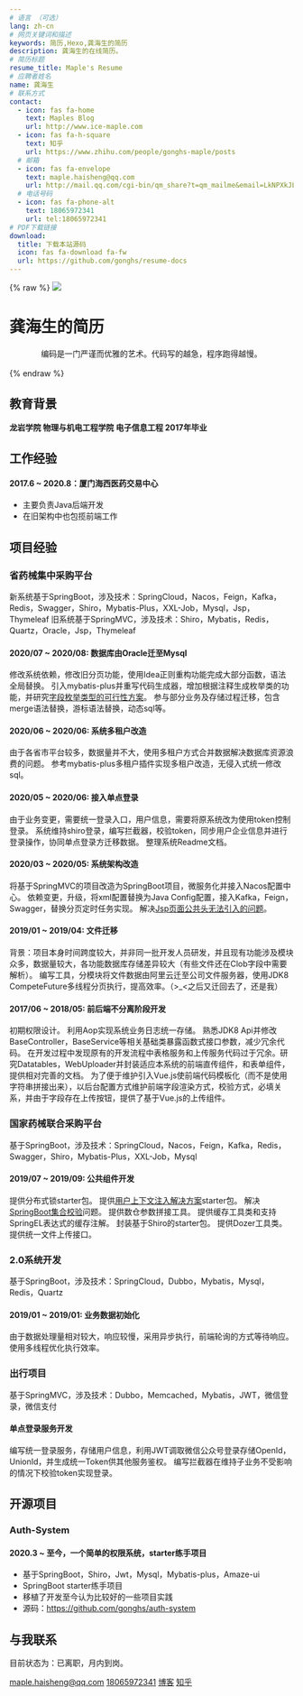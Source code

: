 ```yaml
---
# 语言 （可选）
lang: zh-cn
# 网页关键词和描述
keywords: 简历,Hexo,龚海生的简历
description: 龚海生的在线简历。
# 简历标题
resume_title: Maple's Resume
# 应聘者姓名
name: 龚海生
# 联系方式
contact:
  - icon: fas fa-home
    text: Maples Blog
    url: http://www.ice-maple.com
  - icon: fas fa-h-square
    text: 知乎
    url: https://www.zhihu.com/people/gonghs-maple/posts
  # 邮箱
  - icon: fas fa-envelope
    text: maple.haisheng@qq.com
    url: http://mail.qq.com/cgi-bin/qm_share?t=qm_mailme&email=LkNPXkJLAEZbXFxHXW5IQVZDT0dCAE1BQw
  # 电话号码
  - icon: fas fa-phone-alt
    text: 18065972341
    url: tel:18065972341
# PDF下载链接
download:
  title: 下载本站源码
  icon: fas fa-download fa-fw
  url: https://github.com/gonghs/resume-docs
---
```


{% raw %}
<grid>
<avatar><img src="https://gitee.com/gonghs/image/raw/master/img/20200807164229.png"></avatar>
<h1>龚海生的简历</h1>
<center>
编码是一门严谨而优雅的艺术。代码写的越急，程序跑得越慢。
<!-- <a href='/'>English</a> | <a href='/zh-cn/'>简体中文</a> -->
</center>
<br>
</grid>
{% endraw %}

## <i class="fas fa-user-graduate"></i> 教育背景

**龙岩学院 物理与机电工程学院 电子信息工程 2017年毕业**

## <i class="fas fa-user-tie"></i> 工作经验

#### 2017.6 ~ 2020.8：厦门海西医药交易中心

- 主要负责Java后端开发
- 在旧架构中也包揽前端工作

## <i class="fas fa-award"></i> 项目经验

<!-- 
{% raw %}
<btns rounded>
<a href='https://apps.apple.com/cn/app/heart-mate-pro-hrm-utility/id1463348922?ls=1'>
  <img src='https://cdn.jsdelivr.net/gh/xaoxuu/cdn-assets/proj/heartmate/icon.png'>
  心率管家
</a>
<a href='https://apps.apple.com/cn/app/c%E5%85%BB%E8%80%81/id1458315594'>
  <img src='https://cdn.jsdelivr.net/gh/xaoxuu/cdn-assets/proj/het-cyanglao/icon.png'>
  C养老
</a>
<a href='https://apps.apple.com/cn/app/c-life%E5%85%BB%E8%80%81/id1393937890'>
  <img src='https://cdn.jsdelivr.net/gh/xaoxuu/cdn-assets/proj/het-clife/icon.png'>
  C-Life养老
</a>
<a href='https://apps.apple.com/cn/app/linksmart/id1109303355'>
  <img src='https://cdn.jsdelivr.net/gh/xaoxuu/cdn-assets/proj/ht-linksmart/icon.png'>
  LinkSmart
</a>
<a href='https://apps.apple.com/cn/app/hitfit/id1207738581'>
  <img src='https://cdn.jsdelivr.net/gh/xaoxuu/cdn-assets/proj/ht-hitfit/icon.png'>
  HitFit
</a>
<a href='https://apps.apple.com/cn/app/%E8%85%95%E8%83%BD%E5%8A%A9%E6%89%8B/id1138242219'>
  <img src='https://cdn.jsdelivr.net/gh/xaoxuu/cdn-assets/proj/ht-fiyta/icon.png'>
  飞亚达腕能助手
</a>
</btns><br>
{% endraw %} -->


### 省药械集中采购平台

新系统基于SpringBoot，涉及技术：SpringCloud，Nacos，Feign，Kafka，Redis，Swagger，Shiro，Mybatis-Plus，XXL-Job，Mysql，Jsp，Thymeleaf
旧系统基于SpringMVC，涉及技术：Shiro，Mybatis，Redis，Quartz，Oracle，Jsp，Thymeleaf

#### 2020/07 ~ 2020/08: 数据库由Oracle迁至Mysql

修改系统依赖，修改旧分页功能，使用Idea正则重构功能完成大部分函数，语法全局替换。
引入mybatis-plus并重写代码生成器，增加根据注释生成枚举类的功能，并研究[字段枚举类型的可行性方案](http://www.ice-maple.com/2020/06/23/Springboot%20Enum/)。
参与部分业务及存储过程迁移，包含merge语法替换，游标语法替换，动态sql等。

#### 2020/06 ~ 2020/06: 系统多租户改造

由于各省市平台较多，数据量并不大，使用多租户方式合并数据解决数据库资源浪费的问题。
参考mybatis-plus多租户插件实现多租户改造，无侵入式统一修改sql。

#### 2020/05 ~ 2020/06: 接入单点登录

由于业务变更，需要统一登录入口，用户信息，需要将原系统改为使用token控制登录。
系统维持shiro登录，编写拦截器，校验token，同步用户企业信息并进行登录操作，协同单点登录方迁移数据。
整理系统Readme文档。

#### 2020/03 ~ 2020/05: 系统架构改造

将基于SpringMVC的项目改造为SpringBoot项目，微服务化并接入Nacos配置中心。
依赖变更，升级，将xml配置替换为Java Config配置，接入Kafka，Feign，Swagger，替换分页定时任务实现。
解决[Jsp页面公共头无法引入的问题](http://www.ice-maple.com/2019/12/06/springboot%E9%85%8D%E7%BD%AEjsp-config%E7%9A%84%E6%8E%A2%E7%A9%B6/)。

#### 2019/01 ~ 2019/04: 文件迁移

背景：项目本身时间跨度较大，并非同一批开发人员研发，并且现有功能涉及模块众多，数据量较大，各功能数据库存储差异较大（有些文件还在Clob字段中需要解析）。
编写工具，分模块将文件数据由阿里云迁至公司文件服务器，使用JDK8 CompeteFuture多线程分页执行，提高效率。（>_<之后又迁回去了，还是我）

#### 2017/06 ~ 2018/05: 前后端不分离阶段开发

初期权限设计。
利用Aop实现系统业务日志统一存储。
熟悉JDK8 Api并修改BaseController，BaseService等相关基础类暴露函数式接口参数，减少冗余代码。
在开发过程中发现原有的开发流程中表格服务和上传服务代码过于冗余。研究Datatables，WebUploader并封装适应本系统的前端直传组件，和表单组件，提供相对完善的文档。
为了便于维护引入Vue.js使前端代码模板化（而不是使用字符串拼接出来），以后台配置方式维护前端字段渲染方式，校验方式，必填关系，并由于字段存在上传按钮，提供了基于Vue.js的上传组件。

### 国家药械联合采购平台

基于SpringBoot，涉及技术：SpringCloud，Nacos，Feign，Kafka，Redis，Swagger，Shiro，Mybatis-Plus，XXL-Job，Mysql

#### 2019/07 ~ 2019/09: 公共组件开发

提供分布式锁starter包。
提供[用户上下文注入解决方案](http://www.ice-maple.com/2019/08/20/springboot%E7%94%A8%E6%88%B7%E4%B8%8A%E4%B8%8B%E6%96%87%E6%B3%A8%E5%85%A5/)starter包。
解决[SpringBoot集合校验](http://www.ice-maple.com/2019/07/25/springboot%E5%A4%84%E7%90%86%E9%9B%86%E5%90%88%E7%B1%BB%E5%9E%8B%E6%A0%A1%E9%AA%8C/)问题。
提供数仓参数拼接工具。
提供缓存工具类和支持SpringEL表达式的缓存注解。
封装基于Shiro的starter包。
提供Dozer工具类。
提供统一文件上传接口。

### 2.0系统开发

基于SpringBoot，涉及技术：SpringCloud，Dubbo，Mybatis，Mysql，Redis，Quartz

#### 2019/01 ~ 2019/01: 业务数据初始化

由于数据处理量相对较大，响应较慢，采用异步执行，前端轮询的方式等待响应。
使用多线程优化执行效率。

### 出行项目

基于SpringMVC，涉及技术：Dubbo，Memcached，Mybatis，JWT，微信登录，微信支付

#### 单点登录服务开发

编写统一登录服务，存储用户信息，利用JWT调取微信公众号登录存储OpenId，UnionId，并生成统一Token供其他服务鉴权。
编写拦截器在维持子业务不受影响的情况下校验token实现登录。

## <i class="fab fa-github"></i> 开源项目

### Auth-System

#### 2020.3 ~ 至今，一个简单的权限系统，starter练手项目

- 基于SpringBoot，Shiro，Jwt，Mysql，Mybatis-plus，Amaze-ui
- SpringBoot starter练手项目
- 移植了开发至今认为比较好的一些项目实践
- 源码：https://github.com/gonghs/auth-system

## <i class="fas fa-phone-alt"></i> 与我联系

目前状态为：已离职，月内到岗。

<i class="fas fa-envelope fa-fw"></i> [maple.haisheng@qq.com](http://mail.qq.com/cgi-bin/qm_share?t=qm_mailme&email=LkNPXkJLAEZbXFxHXW5IQVZDT0dCAE1BQw)
<i class="fas fa-phone-alt fa-fw"></i> [18065972341](tel:18065972341)
<i class="fas fa-home fa-fw"></i> [博客](http://www.ice-maple.com)
<i class="fas fa-h-square fa-fw"></i> [知乎](https://www.zhihu.com/people/gonghs-maple/posts) 
